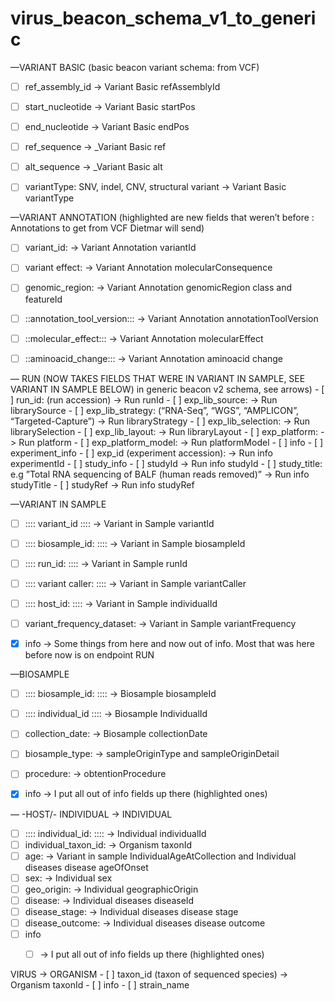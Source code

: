 # virus_beacon_schema_v1_to_generic
—VARIANT BASIC (basic beacon variant schema: from VCF)

- [ ]  ref_assembly_id -> Variant Basic refAssemblyId 
- [ ] start_nucleotide -> Variant Basic startPos 
- [ ] end_nucleotide -> Variant Basic  endPos
- [ ] ref_sequence  -> _Variant Basic ref
- [ ] alt_sequence -> _Variant Basic  alt
- [ ] variantType: SNV, indel, CNV, structural variant -> Variant Basic  variantType


—VARIANT  ANNOTATION   (highlighted are new fields that weren’t before :  Annotations to get from VCF Dietmar will send)
- [ ] variant_id: -> Variant Annotation variantId
- [ ] variant effect: -> Variant Annotation molecularConsequence
- [ ] genomic_region: ->   Variant Annotation genomicRegion class and featureId
- [ ] ::annotation_tool_version::: ->   Variant Annotation annotationToolVersion
- [ ] ::molecular_effect::: ->   Variant Annotation molecularEffect
- [ ] ::aminoacid_change::: ->   Variant Annotation aminoacid change



— RUN (NOW TAKES FIELDS THAT WERE IN VARIANT IN SAMPLE, SEE VARIANT IN SAMPLE BELOW)
in generic beacon v2 schema, see arrows)
		- [ ] run_id:  (run accession)  ->  Run runId
		- [ ] exp_lib_source: ->  Run librarySource 
		- [ ] exp_lib_strategy: (“RNA-Seq”, “WGS”, “AMPLICON”, “Targeted-Capture”)  ->  Run libraryStrategy
		- [ ] exp_lib_selection: -> Run librarySelection
		- [ ] exp_lib_layout: -> Run libraryLayout
		- [ ] exp_platform: -> Run platform
		- [ ] exp_platform_model: -> Run platformModel
		- [ ] info 
			- [ ] experiment_info
				- [ ] exp_id (experiment accession):  ->  Run info experimentId
			- [ ] study_info
				- [ ] studyId ->  Run info studyId
				- [ ] study_title: e.g ”Total RNA sequencing of BALF (human reads removed)”  ->  Run info studyTitle
				- [ ] studyRef ->  Run info studyRef


—VARIANT IN SAMPLE 
- [ ]  :::: variant_id  :::: -> Variant in Sample variantId  
- [ ]  :::: biosample_id:  ::::  -> Variant in Sample biosampleId 
- [ ]  :::: run_id:  :::: -> Variant in Sample runId 
- [ ]  :::: variant caller: ::::  ->  Variant in Sample variantCaller
- [ ]  :::: host_id:   :::: -> Variant in Sample individualId
- [ ] variant_frequency_dataset:  ->  Variant in Sample variantFrequency
- [x] info
 -> Some things from here and now out of info. Most that was here before now is on endpoint RUN 
	


—BIOSAMPLE  
- [ ] :::: biosample_id: :::: -> Biosample biosampleId 
- [ ] :::: individual_id :::: -> Biosample IndividualId 
- [ ] collection_date: -> Biosample collectionDate
- [ ] biosample_type: -> sampleOriginType and sampleOriginDetail
- [ ] procedure: -> obtentionProcedure
- [x] info
	-> I put all out of info fields up there (highlighted ones)




— -HOST/- INDIVIDUAL  -> INDIVIDUAL 
- [ ] :::: individual_id:  ::::  -> Individual individualId
- [ ] individual_taxon_id:  -> Organism taxonId
- [ ] age:  -> Variant in sample IndividualAgeAtCollection  and  Individual diseases disease ageOfOnset
- [ ] sex:   -> Individual sex
- [ ] geo_origin:   -> Individual geographicOrigin
- [ ] disease: -> Individual diseases diseaseId
- [ ] disease_stage:  -> Individual diseases disease stage
- [ ] disease_outcome: -> Individual diseases disease outcome
- [ ] info 
	- [ ] -> I put all out of info fields up there (highlighted ones)

	

VIRUS -> ORGANISM
	- [ ] taxon_id (taxon of sequenced species) -> Organism taxonId
	- [ ] info
		- [ ] strain_name





